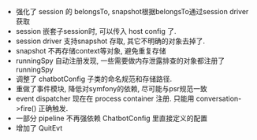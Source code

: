 
-   强化了 session 的 belongsTo, snapshot根据belongsTo通过session driver 获取
-   session 嵌套子session时, 可以传入 host config 了.
-   session driver 支持snapshot 存取, 其它不明确的对象去掉了.
-   snapshot 不再存储context等对象, 避免重复存储
-   runningSpy 自动注册发现, 一些需要做内存泄露排查的对象都注册了runningSpy
-   调整了 chatbotConfig 子类的命名规范和存储路径.
-   重做了事件模块, 降低对symfony的依赖, 尽可能与psr规范一致
-   event dispatcher 现在在 process container 注册. 只能用 conversation->fire() 正确触发.
-   一部分 pipeline 不再强依赖 ChatbotConfig 里直接定义的配置
-   增加了 QuitEvt
